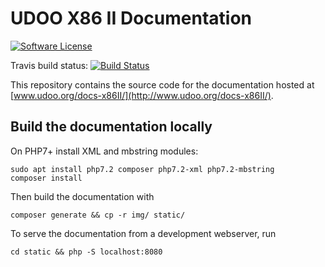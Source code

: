 # UDOO X86 II Documentation

[![Software License](https://img.shields.io/badge/license-MIT-brightgreen.svg?style=flat-square)](https://github.com/UDOOboard/X86II-Docs/LICENSE)

Travis build status: [![Build Status](https://travis-ci.org/UDOOboard/X86II-Docs.svg?branch=master)](https://travis-ci.org/UDOOboard/X86II-Docs)

This repository contains the source code for the documentation hosted at [www.udoo.org/docs-x86II/](http://www.udoo.org/docs-x86II/).


## Build the documentation locally
On PHP7+ install XML and mbstring modules:

    sudo apt install php7.2 composer php7.2-xml php7.2-mbstring
    composer install

Then build the documentation with

    composer generate && cp -r img/ static/

To serve the documentation from a development webserver, run

    cd static && php -S localhost:8080
